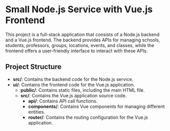 # Small Node.js Service with Vue.js Frontend

This project is a full-stack application that consists of a Node.js backend and a Vue.js frontend. The backend provides APIs for managing schools, students, professors, groups, locations, events, and classes, while the frontend offers a user-friendly interface to interact with these APIs.

## Project Structure

- **src/**: Contains the backend code for the Node.js service.
- **ui/**: Contains the frontend code for the Vue.js application.
  - **public/**: Contains static files, including the main HTML file.
  - **src/**: Contains the Vue.js application source code.
    - **api/**: Contains API call functions.
    - **components/**: Contains Vue components for managing different entities.
    - **router/**: Contains the routing configuration for the Vue.js application.
